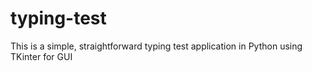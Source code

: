 # typing-test
This is a simple, straightforward typing test application in Python using TKinter for GUI
